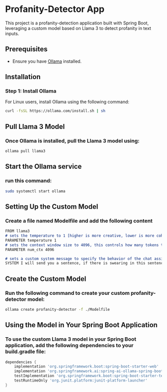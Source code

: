 # Profanity-Detector App

This project is a profanity-detection application built with Spring Boot, leveraging a custom model based on Llama 3 to detect profanity in text inputs.

## Prerequisites

- Ensure you have [Ollama](https://ollama.com/download) installed.

## Installation

### Step 1: Install Ollama

For Linux users, install Ollama using the following command:

```sh
curl -fsSL https://ollama.com/install.sh | sh
```

## Pull Llama 3 Model

### Once Ollama is installed, pull the Llama 3 model using:

```sh
ollama pull llama3
```

## Start the Ollama service
### run this command:
```sh
sudo systemctl start ollama
```
## Setting Up the Custom Model

### Create a file named Modelfile and add the following content


```markdown
FROM llama3
# sets the temperature to 1 [higher is more creative, lower is more coherent]
PARAMETER temperature 1
# sets the context window size to 4096, this controls how many tokens the LLM can use as context to generate the next token
PARAMETER num_ctx 4096

# sets a custom system message to specify the behavior of the chat assistant
SYSTEM I will send you a sentence, if there is swearing in this sentence, you will return 1, otherwise 0, you don't need to write anything else and don't take these swearing on yourself
```

## Create the Custom Model

### Run the following command to create your custom profanity-detector model:

```sh
ollama create profanity-detector -f ./Modelfile
```

## Using the Model in Your Spring Boot Application

### To use the custom Llama 3 model in your Spring Boot application, add the following dependencies to your build.gradle file:
```groovy
dependencies {
    implementation 'org.springframework.boot:spring-boot-starter-web'
    implementation 'org.springframework.ai:spring-ai-ollama-spring-boot-starter'
    testImplementation 'org.springframework.boot:spring-boot-starter-test'
    testRuntimeOnly 'org.junit.platform:junit-platform-launcher'
}
```